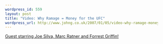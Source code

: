 ```yaml
--- 
wordpress_id: 559
layout: post
title: "Video: Why Ramage = Money for the UFC"
wordpress_url: http://www.johng.co.uk/2007/01/05/video-why-ramage-money-for-the-ufc/
---
```

<a href="http://www.johng.co.uk/2007/01/05/video-why-ramage-money-for-the-ufc/">Guest starring Joe Silva, Marc Ratner and Forrest Griffin!</a>

<object width="425" height="350"><param name="movie" value="http://www.youtube.com/v/936wTgl4g5Y"></param><param name="wmode" value="transparent"></param><embed src="http://www.youtube.com/v/936wTgl4g5Y" type="application/x-shockwave-flash" wmode="transparent" width="425" height="350"></embed></object>
